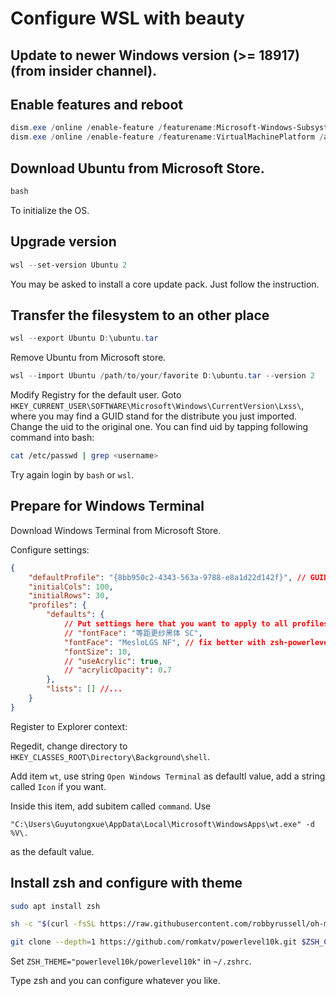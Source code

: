 <script src="../js/markdown.js"></script>

# Configure WSL with beauty

## Update to newer Windows version (>= 18917)(from insider channel).

## Enable features and reboot

```PowerShell
dism.exe /online /enable-feature /featurename:Microsoft-Windows-Subsystem-Linux /all /norestart
dism.exe /online /enable-feature /featurename:VirtualMachinePlatform /all /norestart
```
## Download Ubuntu from Microsoft Store.

```PowerShell
bash
```
To initialize the OS.

## Upgrade version

```PowerShell
wsl --set-version Ubuntu 2
```

You may be asked to install a core update pack. Just follow the instruction.

## Transfer the filesystem to an other place

```PowerShell
wsl --export Ubuntu D:\ubuntu.tar
```

Remove Ubuntu from Microsoft store.

```PowerShell
wsl --import Ubuntu /path/to/your/favorite D:\ubuntu.tar --version 2
```

Modify Registry for the default user. Goto `HKEY_CURRENT_USER\SOFTWARE\Microsoft\Windows\CurrentVersion\Lxss\`, where you may find a GUID stand for the distribute you just imported. Change the uid to the original one. You can find uid by tapping following command into bash:
```bash
cat /etc/passwd | grep <username>
```
Try again login by `bash` or `wsl`. 

## Prepare for Windows Terminal

Download Windows Terminal from Microsoft Store.

Configure settings:
```JSON
{
    "defaultProfile": "{8bb950c2-4343-563a-9788-e8a1d22d142f}", // GUID to the WSL
    "initialCols": 100,
    "initialRows": 30,
    "profiles": {
        "defaults": {
            // Put settings here that you want to apply to all profiles
            // "fontFace": "等距更纱黑体 SC",
            "fontFace": "MesloLGS NF", // fix better with zsh-powerlevel10k, Chinese supported
            "fontSize": 10,
            // "useAcrylic": true,
            // "acrylicOpacity": 0.7
        },
        "lists": [] //...
    }
}
```

Register to Explorer context:

Regedit, change directory to  `HKEY_CLASSES_ROOT\Directory\Background\shell`.

Add item `wt`, use string `Open Windows Terminal` as defaultl value, add a string called `Icon` if you want.

Inside this item, add subitem called `command`. Use
```
"C:\Users\Guyutongxue\AppData\Local\Microsoft\WindowsApps\wt.exe" -d  %V\.
```
as the default value.

## Install zsh and configure with theme

```Bash
sudo apt install zsh
```

```Bash
sh -c "$(curl -fsSL https://raw.githubusercontent.com/robbyrussell/oh-my-zsh/master/tools/install.sh)"
```

```Bash
git clone --depth=1 https://github.com/romkatv/powerlevel10k.git $ZSH_CUSTOM/themes/powerlevel10k
```

Set `ZSH_THEME="powerlevel10k/powerlevel10k"` in `~/.zshrc`.

Type zsh and you can configure whatever you like.
